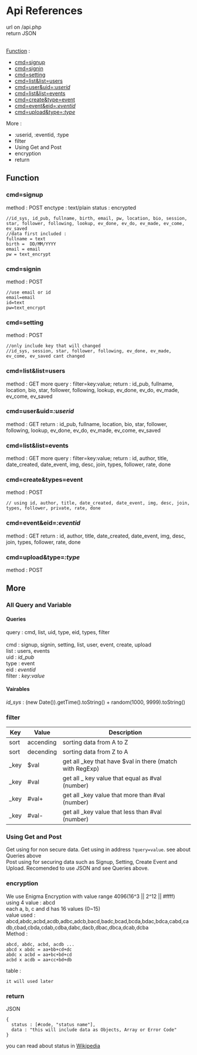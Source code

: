 # Api References <br />
url on /api.php<br />
return JSON<br /><br />

[Function](#Function) :
  - [cmd=signup](#cmdsignup)
  - [cmd=signin]()
  - [cmd=setting]()
  - [cmd=list&list=users]()
  - [cmd=user&uid=_:userid_]()
  - [cmd=list&list=events]()
  - [cmd=create&type=event]()
  - [cmd=event&eid=_:eventid_]()
  - [cmd=upload&type=_:type_]()
  
  
More :
  - \:userid, \:eventid, \:type
  - filter
  - Using Get and Post
  - encryption
  - return
  
## Function

### cmd=signup
method : POST
enctype : text/plain
status : encrypted
```
//id_sys, id_pub, fullname, birth, email, pw, location, bio, session, star, follower, following, lookup, ev_done, ev_do, ev_made, ev_come, ev_saved
//data first included :
fullname = text
birth =  DD/MM/YYYY
email = email
pw = text_encrypt
```

### cmd=signin
method : POST
```
//use email or id
email=email
id=text
pw=text_encrypt
```

### cmd=setting
method : POST
```
//only include key that will changed
//id_sys, session, star, follower, following, ev_done, ev_made, ev_come, ev_saved cant changed
```

### cmd=list&list=users
method : GET
more query : filter=key:value;
return : id_pub, fullname, location, bio, star, follower, following, lookup, ev_done, ev_do, ev_made, ev_come, ev_saved

### cmd=user&uid=_:userid_
method : GET
return : id_pub, fullname, location, bio, star, follower, following, lookup, ev_done, ev_do, ev_made, ev_come, ev_saved

### cmd=list&list=events
method : GET
more query : filter=key:value;
return : id, author, title, date_created, date_event, img, desc, join, types, follower, rate, done

### cmd=create&types=event
method : POST
```
// using id, author, title, date_created, date_event, img, desc, join, types, follower, private, rate, done
```
### cmd=event&eid=_:eventid_
method : GET
return : id, author, title, date_created, date_event, img, desc, join, types, follower, rate, done

### cmd=upload&type=_:type_
method : POST

## More
### All Query and Variable
#### Queries
query : cmd, list, uid, type, eid, types, filter <br /><br />
cmd : signup, signin, setting, list, user, event, create, upload <br />
list : users, events <br />
uid : _id_pub_ <br />
type : event <br />
eid : _eventid_ <br />
filter : _key:value_ <br />
#### Vairables
_id_sys_ : (new Date()).getTime().toString() + random(1000, 9999).toString() <br />

### filter
| Key | Value | Description |
|-|-|-|
| sort | accending | sorting data from A to Z |
| sort | decending | sorting data from Z to A
| \_key | $val | get all \_key that have $val in there (match with RegExp) |
| \_key | #val | get all \_ key value that equal as #val (number) |
| \_key | #val+ | get all \_key value that more than #val (number) |
| \_key | #val- | get all \_key value that less than #val (number) |

### Using Get and Post
Get using for non secure data. Get using in address ` ?query=value `. see about Queries above <br />
Post using for securing data such as Signup, Setting, Create Event and Upload. Recomended to use JSON and see Queries above.

### encryption
We use Enigma Encryption with value range 4096(16^3 || 2^12 || #ffff) <br />
using 4 value : abcd <br />
each a, b, c and d has 16 values (0~15) <br />
value used : abcd,abdc,acbd,acdb,adbc,adcb,bacd,badc,bcad,bcda,bdac,bdca,cabd,cadb,cbad,cbda,cdab,cdba,dabc,dacb,dbac,dbca,dcab,dcba <br />
Method : 
```
abcd, abdc, acbd, acdb ...
abcd x abdc = aa+bb+cd+dc
abdc x acbd = aa+bc+bd+cd
acbd x acdb = aa+cc+bd+db
```
table : 
```
it will used later
```

### return
JSON <br />
```
{
  status : [#code, "status name"],
  data : "this will include data as Objects, Array or Error Code"
}
```
you can read about status in [Wikipedia](https://en.wikipedia.org/wiki/List_of_HTTP_status_codes)

